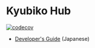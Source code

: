 # Kyubiko Hub

[![codecov](https://codecov.io/gh/MichinobuMaeda/kyubikohub/graph/badge.svg?token=O3k3rP5CPw)](https://codecov.io/gh/MichinobuMaeda/kyubikohub)

- [Developer's Guide](docs/index.md) (Japanese)

